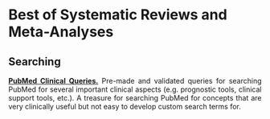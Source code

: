 # Best of Systematic Reviews and Meta-Analyses

<div align="justify">

## Searching

**[PubMed Clinical Queries.](https://www.ncbi.nlm.nih.gov/pubmed/clinical?term=support)** Pre-made and validated queries for searching PubMed for several important clinical aspects (e.g. prognostic tools, clinical support tools, etc.). A treasure for searching PubMed for concepts that are very clinically useful but not easy to develop custom search terms for.


</div>
